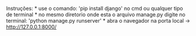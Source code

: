 Instruções: 
    * use o comando: 'pip install django' no cmd ou qualquer tipo de terminal 
    * no mesmo diretorio onde esta o arquivo manage.py digite no terminal: 'python manage.py runserver'
    * abra o navegador na porta local -> http://127.0.0.1:8000/